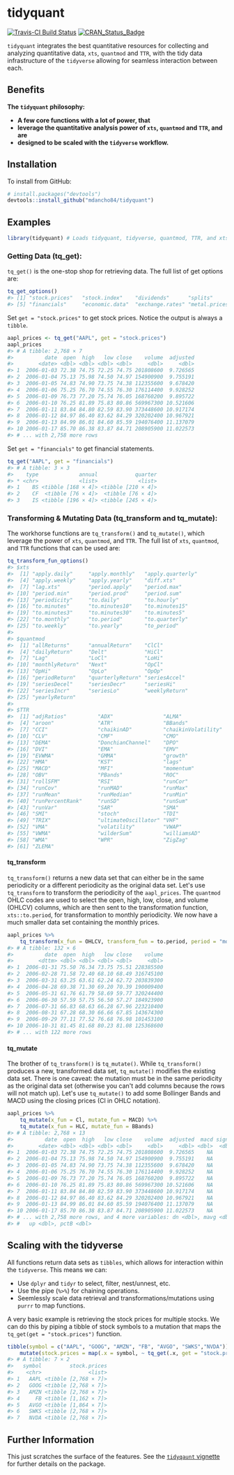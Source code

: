 
<!-- README.md is generated from README.Rmd. Please edit that file -->
tidyquant
=========

[![Travis-CI Build Status](https://travis-ci.org/mdancho84/tidyquant.svg?branch=master)](https://travis-ci.org/mdancho84/tidyquant) [![CRAN\_Status\_Badge](http://www.r-pkg.org/badges/version/tidyquant)](https://cran.r-project.org/package=tidyquant)

`tidyquant` integrates the best quantitative resources for collecting and analyzing quantitative data, `xts`, `quantmod` and `TTR`, with the tidy data infrastructure of the `tidyverse` allowing for seamless interaction between each.

Benefits
--------

**The `tidyquant` philosophy:**

-   **A few core functions with a lot of power, that**
-   **leverage the quantitative analysis power of `xts`, `quantmod` and `TTR`, and are**
-   **designed to be scaled with the `tidyverse` workflow.**

Installation
------------

To install from GitHub:

``` r
# install.packages("devtools")
devtools::install_github("mdancho84/tidyquant")
```

Examples
--------

``` r
library(tidyquant) # Loads tidyquant, tidyverse, quantmod, TTR, and xts
```

### Getting Data (tq\_get):

`tq_get()` is the one-stop shop for retrieving data. The full list of get options are:

``` r
tq_get_options()
#> [1] "stock.prices"   "stock.index"    "dividends"      "splits"        
#> [5] "financials"     "economic.data"  "exchange.rates" "metal.prices"
```

Set `get = "stock.prices"` to get stock prices. Notice the output is always a `tibble`.

``` r
aapl_prices <- tq_get("AAPL", get = "stock.prices")
aapl_prices
#> # A tibble: 2,768 × 7
#>          date  open  high   low close    volume  adjusted
#>        <date> <dbl> <dbl> <dbl> <dbl>     <dbl>     <dbl>
#> 1  2006-01-03 72.38 74.75 72.25 74.75 201808600  9.726565
#> 2  2006-01-04 75.13 75.98 74.50 74.97 154900900  9.755191
#> 3  2006-01-05 74.83 74.90 73.75 74.38 112355600  9.678420
#> 4  2006-01-06 75.25 76.70 74.55 76.30 176114400  9.928252
#> 5  2006-01-09 76.73 77.20 75.74 76.05 168760200  9.895722
#> 6  2006-01-10 76.25 81.89 75.83 80.86 569967300 10.521606
#> 7  2006-01-11 83.84 84.80 82.59 83.90 373448600 10.917174
#> 8  2006-01-12 84.97 86.40 83.62 84.29 320202400 10.967921
#> 9  2006-01-13 84.99 86.01 84.60 85.59 194076400 11.137079
#> 10 2006-01-17 85.70 86.38 83.87 84.71 208905900 11.022573
#> # ... with 2,758 more rows
```

Set `get = "financials"` to get financial statements.

``` r
tq_get("AAPL", get = "financials")
#> # A tibble: 3 × 3
#>    type             annual            quarter
#> * <chr>             <list>             <list>
#> 1    BS <tibble [168 × 4]> <tibble [210 × 4]>
#> 2    CF  <tibble [76 × 4]>  <tibble [76 × 4]>
#> 3    IS <tibble [196 × 4]> <tibble [245 × 4]>
```

### Transforming & Mutating Data (tq\_transform and tq\_mutate):

The workhorse functions are `tq_transform()` and `tq_mutate()`, which leverage the power of `xts`, `quantmod`, and `TTR`. The full list of `xts`, `quantmod`, and `TTR` functions that can be used are:

``` r
tq_transform_fun_options()
#> $xts
#>  [1] "apply.daily"     "apply.monthly"   "apply.quarterly"
#>  [4] "apply.weekly"    "apply.yearly"    "diff.xts"       
#>  [7] "lag.xts"         "period.apply"    "period.max"     
#> [10] "period.min"      "period.prod"     "period.sum"     
#> [13] "periodicity"     "to.daily"        "to.hourly"      
#> [16] "to.minutes"      "to.minutes10"    "to.minutes15"   
#> [19] "to.minutes3"     "to.minutes30"    "to.minutes5"    
#> [22] "to.monthly"      "to.period"       "to.quarterly"   
#> [25] "to.weekly"       "to.yearly"       "to_period"      
#> 
#> $quantmod
#>  [1] "allReturns"      "annualReturn"    "ClCl"           
#>  [4] "dailyReturn"     "Delt"            "HiCl"           
#>  [7] "Lag"             "LoCl"            "LoHi"           
#> [10] "monthlyReturn"   "Next"            "OpCl"           
#> [13] "OpHi"            "OpLo"            "OpOp"           
#> [16] "periodReturn"    "quarterlyReturn" "seriesAccel"    
#> [19] "seriesDecel"     "seriesDecr"      "seriesHi"       
#> [22] "seriesIncr"      "seriesLo"        "weeklyReturn"   
#> [25] "yearlyReturn"   
#> 
#> $TTR
#>  [1] "adjRatios"          "ADX"                "ALMA"              
#>  [4] "aroon"              "ATR"                "BBands"            
#>  [7] "CCI"                "chaikinAD"          "chaikinVolatility" 
#> [10] "CLV"                "CMF"                "CMO"               
#> [13] "DEMA"               "DonchianChannel"    "DPO"               
#> [16] "DVI"                "EMA"                "EMV"               
#> [19] "EVWMA"              "GMMA"               "growth"            
#> [22] "HMA"                "KST"                "lags"              
#> [25] "MACD"               "MFI"                "momentum"          
#> [28] "OBV"                "PBands"             "ROC"               
#> [31] "rollSFM"            "RSI"                "runCor"            
#> [34] "runCov"             "runMAD"             "runMax"            
#> [37] "runMean"            "runMedian"          "runMin"            
#> [40] "runPercentRank"     "runSD"              "runSum"            
#> [43] "runVar"             "SAR"                "SMA"               
#> [46] "SMI"                "stoch"              "TDI"               
#> [49] "TRIX"               "ultimateOscillator" "VHF"               
#> [52] "VMA"                "volatility"         "VWAP"              
#> [55] "VWMA"               "wilderSum"          "williamsAD"        
#> [58] "WMA"                "WPR"                "ZigZag"            
#> [61] "ZLEMA"
```

#### tq\_transform

`tq_transform()` returns a new data set that can either be in the same periodicity or a different periodicity as the original data set. Let's use `tq_transform` to transform the periodicity of the `aapl_prices`. The `quantmod` OHLC codes are used to select the open, high, low, close, and volume (OHLCV) columns, which are then sent to the transformation function, `xts::to.period`, for transformation to monthly periodicity. We now have a much smaller data set containing the monthly prices.

``` r
aapl_prices %>%
    tq_transform(x_fun = OHLCV, transform_fun = to.period, period = "months")
#> # A tibble: 132 × 6
#>          date  open  high   low close    volume
#>        <dttm> <dbl> <dbl> <dbl> <dbl>     <dbl>
#> 1  2006-01-31 75.50 76.34 73.75 75.51 228385500
#> 2  2006-02-28 71.58 72.40 68.10 68.49 316745100
#> 3  2006-03-31 63.25 63.61 62.24 62.72 203839300
#> 4  2006-04-28 69.38 71.30 69.20 70.39 190009400
#> 5  2006-05-31 61.76 61.79 58.69 59.77 320244400
#> 6  2006-06-30 57.59 57.75 56.50 57.27 184923900
#> 7  2006-07-31 66.83 68.63 66.28 67.96 223210400
#> 8  2006-08-31 67.28 68.30 66.66 67.85 143674300
#> 9  2006-09-29 77.11 77.52 76.68 76.98 101453100
#> 10 2006-10-31 81.45 81.68 80.23 81.08 125368600
#> # ... with 122 more rows
```

#### tq\_mutate

The brother of `tq_transform()` is `tq_mutate()`. While `tq_transform()` produces a new, transformed data set, `tq_mutate()` modifies the existing data set. There is one caveat: the mutation must be in the same periodicity as the original data set (otherwise you can't add columns because the rows will not match up). Let's use `tq_mutate()` to add some Bollinger Bands and MACD using the closing prices (Cl in OHLC notation).

``` r
aapl_prices %>%
    tq_mutate(x_fun = Cl, mutate_fun = MACD) %>%
    tq_mutate(x_fun = HLC, mutate_fun = BBands)
#> # A tibble: 2,768 × 13
#>          date  open  high   low close    volume  adjusted  macd signal
#>        <date> <dbl> <dbl> <dbl> <dbl>     <dbl>     <dbl> <dbl>  <dbl>
#> 1  2006-01-03 72.38 74.75 72.25 74.75 201808600  9.726565    NA     NA
#> 2  2006-01-04 75.13 75.98 74.50 74.97 154900900  9.755191    NA     NA
#> 3  2006-01-05 74.83 74.90 73.75 74.38 112355600  9.678420    NA     NA
#> 4  2006-01-06 75.25 76.70 74.55 76.30 176114400  9.928252    NA     NA
#> 5  2006-01-09 76.73 77.20 75.74 76.05 168760200  9.895722    NA     NA
#> 6  2006-01-10 76.25 81.89 75.83 80.86 569967300 10.521606    NA     NA
#> 7  2006-01-11 83.84 84.80 82.59 83.90 373448600 10.917174    NA     NA
#> 8  2006-01-12 84.97 86.40 83.62 84.29 320202400 10.967921    NA     NA
#> 9  2006-01-13 84.99 86.01 84.60 85.59 194076400 11.137079    NA     NA
#> 10 2006-01-17 85.70 86.38 83.87 84.71 208905900 11.022573    NA     NA
#> # ... with 2,758 more rows, and 4 more variables: dn <dbl>, mavg <dbl>,
#> #   up <dbl>, pctB <dbl>
```

Scaling with the tidyverse
--------------------------

All functions return data sets as `tibbles`, which allows for interaction within the `tidyverse`. This means we can:

-   Use `dplyr` and `tidyr` to select, filter, nest/unnest, etc.
-   Use the pipe (`%>%`) for chaining operations.
-   Seemlessly scale data retrieval and transformations/mutations using `purrr` to map functions.

A very basic example is retrieving the stock prices for multiple stocks. We can do this by piping a tibble of stock symbols to a mutation that maps the `tq_get(get = "stock.prices")` function.

``` r
tibble(symbol = c("AAPL", "GOOG", "AMZN", "FB", "AVGO", "SWKS","NVDA")) %>%
    mutate(stock.prices = map(.x = symbol, ~ tq_get(.x, get = "stock.prices")))
#> # A tibble: 7 × 2
#>   symbol         stock.prices
#>    <chr>               <list>
#> 1   AAPL <tibble [2,768 × 7]>
#> 2   GOOG <tibble [2,768 × 7]>
#> 3   AMZN <tibble [2,768 × 7]>
#> 4     FB <tibble [1,162 × 7]>
#> 5   AVGO <tibble [1,864 × 7]>
#> 6   SWKS <tibble [2,768 × 7]>
#> 7   NVDA <tibble [2,768 × 7]>
```

Further Information
-------------------

This just scratches the surface of the features. See the [`tidyqaunt` vignette](vignettes/tidyquant.Rmd) for further details on the package.
